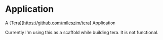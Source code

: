 Application
===========

A (Tera)[https://github.com/mileszim/tera] Application

Currently I'm using this as a scaffold while building tera. It is not functional.